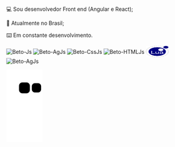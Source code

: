  💻 Sou desenvolvedor Front end (Angular e React);
 
 🧭 Atualmente no Brasil;
 
 ⌨️ Em constante desenvolvimento.
 
 <div style="display inline_block":<br>
<img align="center" alt="Beto-Js" height="30" width="60" src="https://icongr.am/devicon/javascript-original.svg">
<img align="center" alt="Beto-AgJs" height="30" width="60" src="https://icongr.am/devicon/angularjs-original.svg">
<img align="center" alt="Beto-CssJs" height="30" width="60" src="https://icongr.am/devicon/css3-original.svg">
<img align="center" alt="Beto-HTMLJs" height="30" width="60" src="https://icongr.am/devicon/html5-original.svg">
<img align="center" alt="Beto-LuaJs" height="30" width="60" src="https://raw.githubusercontent.com/devicons/devicon/master/icons/lua/lua-original-wordmark.svg">
<img align="center" alt="Beto-AgJs" height="30" width="60" src="https://icongr.am/devicon/python-original.svg">



![Snake animation](https://github.com/rafaballerini/rafaballerini/blob/output/github-contribution-grid-snake.svg)
<!---
PortoAlberto/PortoAlberto is a ✨ special ✨ repository because its `README.md` (this file) appears on your GitHub profile.
You can click the Preview link to take a look at your changes.
--->


